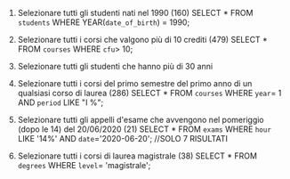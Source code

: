 1. Selezionare tutti gli studenti nati nel 1990 (160)
SELECT * FROM `students` WHERE YEAR(`date_of_birth`) = 1990;

2. Selezionare tutti i corsi che valgono più di 10 crediti (479)
SELECT * FROM `courses` WHERE `cfu`> 10;

3. Selezionare tutti gli studenti che hanno più di 30 anni

4. Selezionare tutti i corsi del primo semestre del primo anno di un qualsiasi corso di
laurea (286)
SELECT * FROM `courses` WHERE `year`= 1 AND `period` LIKE "I %";

5. Selezionare tutti gli appelli d'esame che avvengono nel pomeriggio (dopo le 14) del
20/06/2020 (21)
SELECT * FROM `exams` WHERE `hour` LIKE '14%' AND `date`='2020-06-20';
//SOLO 7 RISULTATI

6. Selezionare tutti i corsi di laurea magistrale (38)
SELECT * FROM `degrees` WHERE `level`= 'magistrale';
